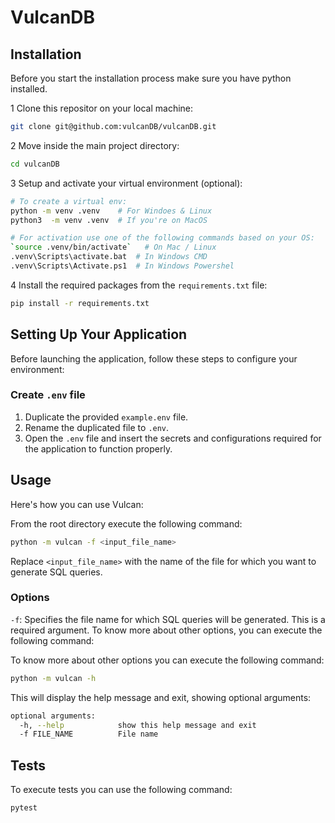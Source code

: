 # VulcanDB

<!-- MAIN BODY -->
## Installation

Before you start the installation process make sure you have python installed.

1 Clone this repositor on your local machine:

```bash
git clone git@github.com:vulcanDB/vulcanDB.git
```

2 Move inside the main project directory:

```bash
cd vulcanDB
```

3 Setup and activate your virtual environment (optional):

```bash
# To create a virtual env:
python -m venv .venv    # For Windoes & Linux
python3  -m venv .venv  # If you're on MacOS

# For activation use one of the following commands based on your OS:
`source .venv/bin/activate`   # On Mac / Linux
.venv\Scripts\activate.bat  # In Windows CMD
.venv\Scripts\Activate.ps1  # In Windows Powershel
```

4 Install the required packages from the `requirements.txt` file:

```bash
pip install -r requirements.txt
```

## Setting Up Your Application

Before launching the application, follow these steps to configure your environment:

### Create `.env` file

1. Duplicate the provided `example.env` file.
2. Rename the duplicated file to `.env`.
3. Open the `.env` file and insert the secrets and configurations required for the application to function properly.

## Usage

Here's how you can use Vulcan:

From the root directory execute the following command:

```bash
python -m vulcan -f <input_file_name>
```

Replace `<input_file_name>` with the name of the file for which you want to generate SQL queries.

### Options

`-f`: Specifies the file name for which SQL queries will be generated. This is a required argument.
To know more about other options, you can execute the following command:

To know more about other options you can execute the following command:

```bash
python -m vulcan -h
```

This will display the help message and exit, showing optional arguments:

```bash
optional arguments:
  -h, --help            show this help message and exit
  -f FILE_NAME          File name
```

## Tests

To execute tests you can use the following command:

```bash
pytest
```
